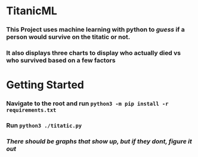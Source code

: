# TitanicML
### This Project uses machine learning with python to _guess_ if a person would survive on the titatic or not.
### It also displays three charts to display who actually died vs who survived based on a few factors



# Getting Started
### Navigate to the root and run `python3 -m pip install -r requirements.txt`
### Run `python3 ./titatic.py`
### _There should be graphs that show up, but if they dont, figure it out_ 
